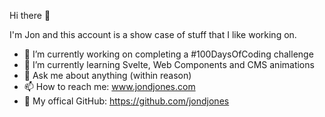 Hi there 👋

I'm Jon and this account is a show case of stuff that I like working on.

- 🔭 I’m currently working on completing a #100DaysOfCoding challenge
- 🌱 I’m currently learning Svelte, Web Components and CMS animations
- 💬 Ask me about anything (within reason)
- 📫 How to reach me: www.jondjones.com
- 🎁 My offical GitHub: https://github.com/jondjones
